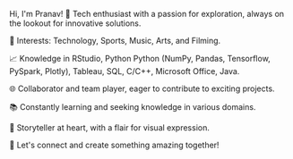 Hi, I'm Pranav!
🤖 Tech enthusiast with a passion for exploration, always on the lookout for innovative solutions.

🎯 Interests: Technology, Sports, Music, Arts, and Filming.

📈 Knowledge in RStudio, Python Python (NumPy, Pandas, Tensorflow, PySpark, Plotly), Tableau, SQL, C/C++, Microsoft Office, Java.

🌐 Collaborator and team player, eager to contribute to exciting projects.

📚 Constantly learning and seeking knowledge in various domains.

🎥 Storyteller at heart, with a flair for visual expression.

👥 Let's connect and create something amazing together!

